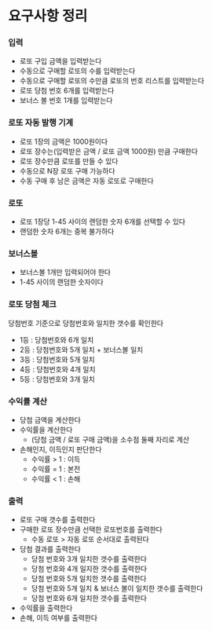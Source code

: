 # 요구사항 정리

### 입력
- 로또 구입 금액을 입력받는다
- 수동으로 구매할 로또의 수를 입력받는다
- 수동으로 구매할 로또의 수만큼 로또의 번호 리스트를 입력받는다
- 로또 당첨 번호 6개를 입력받는다
- 보너스 볼 번호 1개를 입력받는다

### 로또 자동 발행 기계
- 로또 1장의 금액은 1000원이다
- 로또 장수는(입력받은 금액 / 로또 금액 1000원) 만큼 구매한다
- 로또 장수만큼 로또를 만들 수 있다
- 수동으로 N장 로또 구매 가능하다
- 수동 구매 후 남은 금액은 자동 로또로 구매한다

### 로또
- 로또 1장당 1-45 사이의 랜덤한 숫자 6개를 선택할 수 있다
- 랜덤한 숫자 6개는 중복 불가하다

### 보너스볼
- 보너스볼 1개만 입력되어야 한다
- 1-45 사이의 랜덤한 숫자이다

### 로또 당첨 체크
당첨번호 기준으로 당첨번호와 일치한 갯수를 확인한다
- 1등 : 당첨번호와 6개 일치
- 2등 : 당첨번호와 5개 일치 + 보너스볼 일치
- 3등 : 당첨번호와 5개 일치
- 4등 : 당첨번호와 4개 일치
- 5등 : 당첨번호와 3개 일치

### 수익률 계산
- 당첨 금액을 계산한다
- 수익률을 계산한다
  - (당첨 금액 / 로또 구매 금액)을 소수점 둘째 자리로 계산
- 손해인지, 이득인지 판단한다
  - 수익률 > 1 : 이득
  - 수익률 = 1 : 본전
  - 수익률 < 1 : 손해

### 출력
- 로또 구매 갯수를 출력한다
- 구매한 로또 장수만큼 선택한 로또번호를 출력한다
  - 수동 로또 > 자동 로또 순서대로 출력된다  
- 당첨 결과를 출력한다
  - 당첨 번호와 3개 일치한 갯수를 출력한다
  - 당첨 번호와 4개 일지한 갯수를 출력한다
  - 당첨 번호와 5개 일치한 갯수를 출력한다
  - 당첨 번호와 5개 일치 & 보너스 볼이 일치한 갯수를 출력한다
  - 당첨 번호와 6개 일치한 갯수를 출력한다
- 수익률을 출력한다
- 손해, 이득 여부를 출력한다